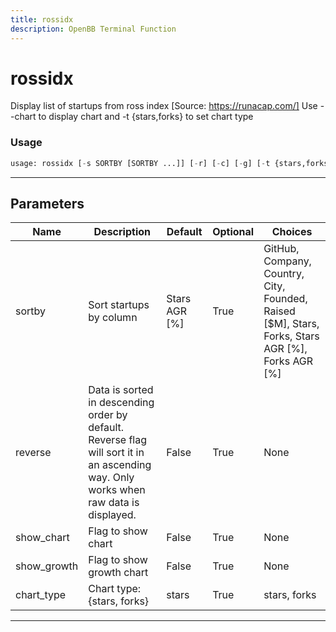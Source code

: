 ```yaml
---
title: rossidx
description: OpenBB Terminal Function
---
```


# rossidx

Display list of startups from ross index [Source: https://runacap.com/] Use --chart to display chart and -t {stars,forks} to set chart type

### Usage

```python
usage: rossidx [-s SORTBY [SORTBY ...]] [-r] [-c] [-g] [-t {stars,forks}]
```

---

## Parameters

| Name | Description | Default | Optional | Choices |
| ---- | ----------- | ------- | -------- | ------- |
| sortby | Sort startups by column | Stars AGR [%] | True | GitHub, Company, Country, City, Founded, Raised [$M], Stars, Forks, Stars AGR [%], Forks AGR [%] |
| reverse | Data is sorted in descending order by default. Reverse flag will sort it in an ascending way. Only works when raw data is displayed. | False | True | None |
| show_chart | Flag to show chart | False | True | None |
| show_growth | Flag to show growth chart | False | True | None |
| chart_type | Chart type: {stars, forks} | stars | True | stars, forks |
---

